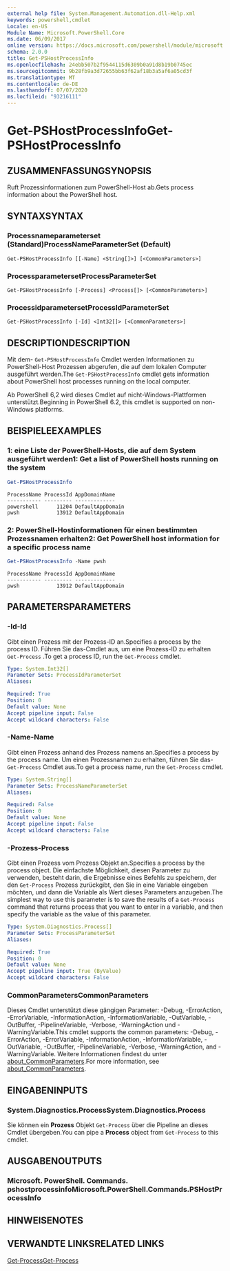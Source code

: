 ```yaml
---
external help file: System.Management.Automation.dll-Help.xml
keywords: powershell,cmdlet
Locale: en-US
Module Name: Microsoft.PowerShell.Core
ms.date: 06/09/2017
online version: https://docs.microsoft.com/powershell/module/microsoft.powershell.core/get-pshostprocessinfo?view=powershell-6&WT.mc_id=ps-gethelp
schema: 2.0.0
title: Get-PSHostProcessInfo
ms.openlocfilehash: 24ebb507b2f9544115d6309b0a91d8b19b0745ec
ms.sourcegitcommit: 9b28fb9a3d72655bb63f62af18b3a5af6a05cd3f
ms.translationtype: MT
ms.contentlocale: de-DE
ms.lasthandoff: 07/07/2020
ms.locfileid: "93216111"
---
```

# <span data-ttu-id="e9da2-103">Get-PSHostProcessInfo</span><span class="sxs-lookup"><span data-stu-id="e9da2-103">Get-PSHostProcessInfo</span></span>

## <span data-ttu-id="e9da2-104">ZUSAMMENFASSUNG</span><span class="sxs-lookup"><span data-stu-id="e9da2-104">SYNOPSIS</span></span>
<span data-ttu-id="e9da2-105">Ruft Prozessinformationen zum PowerShell-Host ab.</span><span class="sxs-lookup"><span data-stu-id="e9da2-105">Gets process information about the PowerShell host.</span></span>

## <span data-ttu-id="e9da2-106">SYNTAX</span><span class="sxs-lookup"><span data-stu-id="e9da2-106">SYNTAX</span></span>

### <span data-ttu-id="e9da2-107">Processnameparameterset (Standard)</span><span class="sxs-lookup"><span data-stu-id="e9da2-107">ProcessNameParameterSet (Default)</span></span>

```
Get-PSHostProcessInfo [[-Name] <String[]>] [<CommonParameters>]
```

### <span data-ttu-id="e9da2-108">Processparameterset</span><span class="sxs-lookup"><span data-stu-id="e9da2-108">ProcessParameterSet</span></span>

```
Get-PSHostProcessInfo [-Process] <Process[]> [<CommonParameters>]
```

### <span data-ttu-id="e9da2-109">Processidparameterset</span><span class="sxs-lookup"><span data-stu-id="e9da2-109">ProcessIdParameterSet</span></span>

```
Get-PSHostProcessInfo [-Id] <Int32[]> [<CommonParameters>]
```

## <span data-ttu-id="e9da2-110">DESCRIPTION</span><span class="sxs-lookup"><span data-stu-id="e9da2-110">DESCRIPTION</span></span>

<span data-ttu-id="e9da2-111">Mit dem- `Get-PSHostProcessInfo` Cmdlet werden Informationen zu PowerShell-Host Prozessen abgerufen, die auf dem lokalen Computer ausgeführt werden.</span><span class="sxs-lookup"><span data-stu-id="e9da2-111">The `Get-PSHostProcessInfo` cmdlet gets information about PowerShell host processes running on the local computer.</span></span>

<span data-ttu-id="e9da2-112">Ab PowerShell 6,2 wird dieses Cmdlet auf nicht-Windows-Plattformen unterstützt.</span><span class="sxs-lookup"><span data-stu-id="e9da2-112">Beginning in PowerShell 6.2, this cmdlet is supported on non-Windows platforms.</span></span>

## <span data-ttu-id="e9da2-113">BEISPIELE</span><span class="sxs-lookup"><span data-stu-id="e9da2-113">EXAMPLES</span></span>

### <span data-ttu-id="e9da2-114">1: eine Liste der PowerShell-Hosts, die auf dem System ausgeführt werden</span><span class="sxs-lookup"><span data-stu-id="e9da2-114">1: Get a list of PowerShell hosts running on the system</span></span>

```powershell
Get-PSHostProcessInfo
```

```Output
ProcessName ProcessId AppDomainName
----------- --------- -------------
powershell      11204 DefaultAppDomain
pwsh            13912 DefaultAppDomain
```

### <span data-ttu-id="e9da2-115">2: PowerShell-Hostinformationen für einen bestimmten Prozessnamen erhalten</span><span class="sxs-lookup"><span data-stu-id="e9da2-115">2: Get PowerShell host information for a specific process name</span></span>

```powershell
Get-PSHostProcessInfo -Name pwsh
```

```Output
ProcessName ProcessId AppDomainName
----------- --------- -------------
pwsh            13912 DefaultAppDomain
```

## <span data-ttu-id="e9da2-116">PARAMETERS</span><span class="sxs-lookup"><span data-stu-id="e9da2-116">PARAMETERS</span></span>

### <span data-ttu-id="e9da2-117">-Id</span><span class="sxs-lookup"><span data-stu-id="e9da2-117">-Id</span></span>

<span data-ttu-id="e9da2-118">Gibt einen Prozess mit der Prozess-ID an.</span><span class="sxs-lookup"><span data-stu-id="e9da2-118">Specifies a process by the process ID.</span></span> <span data-ttu-id="e9da2-119">Führen Sie das-Cmdlet aus, um eine Prozess-ID zu erhalten `Get-Process` .</span><span class="sxs-lookup"><span data-stu-id="e9da2-119">To get a process ID, run the `Get-Process` cmdlet.</span></span>

```yaml
Type: System.Int32[]
Parameter Sets: ProcessIdParameterSet
Aliases:

Required: True
Position: 0
Default value: None
Accept pipeline input: False
Accept wildcard characters: False
```

### <span data-ttu-id="e9da2-120">-Name</span><span class="sxs-lookup"><span data-stu-id="e9da2-120">-Name</span></span>

<span data-ttu-id="e9da2-121">Gibt einen Prozess anhand des Prozess namens an.</span><span class="sxs-lookup"><span data-stu-id="e9da2-121">Specifies a process by the process name.</span></span> <span data-ttu-id="e9da2-122">Um einen Prozessnamen zu erhalten, führen Sie das- `Get-Process` Cmdlet aus.</span><span class="sxs-lookup"><span data-stu-id="e9da2-122">To get a process name, run the `Get-Process` cmdlet.</span></span>

```yaml
Type: System.String[]
Parameter Sets: ProcessNameParameterSet
Aliases:

Required: False
Position: 0
Default value: None
Accept pipeline input: False
Accept wildcard characters: False
```

### <span data-ttu-id="e9da2-123">-Prozess</span><span class="sxs-lookup"><span data-stu-id="e9da2-123">-Process</span></span>

<span data-ttu-id="e9da2-124">Gibt einen Prozess vom Prozess Objekt an.</span><span class="sxs-lookup"><span data-stu-id="e9da2-124">Specifies a process by the process object.</span></span> <span data-ttu-id="e9da2-125">Die einfachste Möglichkeit, diesen Parameter zu verwenden, besteht darin, die Ergebnisse eines Befehls zu speichern, der den `Get-Process` Prozess zurückgibt, den Sie in eine Variable eingeben möchten, und dann die Variable als Wert dieses Parameters anzugeben.</span><span class="sxs-lookup"><span data-stu-id="e9da2-125">The simplest way to use this parameter is to save the results of a `Get-Process` command that returns process that you want to enter in a variable, and then specify the variable as the value of this parameter.</span></span>

```yaml
Type: System.Diagnostics.Process[]
Parameter Sets: ProcessParameterSet
Aliases:

Required: True
Position: 0
Default value: None
Accept pipeline input: True (ByValue)
Accept wildcard characters: False
```

### <span data-ttu-id="e9da2-126">CommonParameters</span><span class="sxs-lookup"><span data-stu-id="e9da2-126">CommonParameters</span></span>

<span data-ttu-id="e9da2-127">Dieses Cmdlet unterstützt diese gängigen Parameter: -Debug, -ErrorAction, -ErrorVariable, -InformationAction, -InformationVariable, -OutVariable, -OutBuffer, -PipelineVariable, -Verbose, -WarningAction und -WarningVariable.</span><span class="sxs-lookup"><span data-stu-id="e9da2-127">This cmdlet supports the common parameters: -Debug, -ErrorAction, -ErrorVariable, -InformationAction, -InformationVariable, -OutVariable, -OutBuffer, -PipelineVariable, -Verbose, -WarningAction, and -WarningVariable.</span></span> <span data-ttu-id="e9da2-128">Weitere Informationen findest du unter [about_CommonParameters](https://go.microsoft.com/fwlink/?LinkID=113216).</span><span class="sxs-lookup"><span data-stu-id="e9da2-128">For more information, see [about_CommonParameters](https://go.microsoft.com/fwlink/?LinkID=113216).</span></span>

## <span data-ttu-id="e9da2-129">EINGABEN</span><span class="sxs-lookup"><span data-stu-id="e9da2-129">INPUTS</span></span>

### <span data-ttu-id="e9da2-130">System.Diagnostics.Process</span><span class="sxs-lookup"><span data-stu-id="e9da2-130">System.Diagnostics.Process</span></span>

<span data-ttu-id="e9da2-131">Sie können ein **Prozess** Objekt `Get-Process` über die Pipeline an dieses Cmdlet übergeben.</span><span class="sxs-lookup"><span data-stu-id="e9da2-131">You can pipe a **Process** object from `Get-Process` to this cmdlet.</span></span>

## <span data-ttu-id="e9da2-132">AUSGABEN</span><span class="sxs-lookup"><span data-stu-id="e9da2-132">OUTPUTS</span></span>

### <span data-ttu-id="e9da2-133">Microsoft. PowerShell. Commands. pshostprocessinfo</span><span class="sxs-lookup"><span data-stu-id="e9da2-133">Microsoft.PowerShell.Commands.PSHostProcessInfo</span></span>

## <span data-ttu-id="e9da2-134">HINWEISE</span><span class="sxs-lookup"><span data-stu-id="e9da2-134">NOTES</span></span>

## <span data-ttu-id="e9da2-135">VERWANDTE LINKS</span><span class="sxs-lookup"><span data-stu-id="e9da2-135">RELATED LINKS</span></span>

[<span data-ttu-id="e9da2-136">Get-Process</span><span class="sxs-lookup"><span data-stu-id="e9da2-136">Get-Process</span></span>](../Microsoft.PowerShell.Management/get-process.md)
